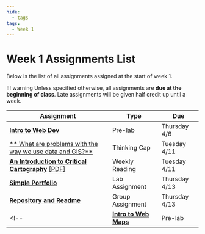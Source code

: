 ```yaml
---
hide:
  - tags
tags:
  - Week 1
---
```

# Week 1 Assignments List

Below is the list of all assignments assigned at the start of week 1.

!!! warning
    Unless specified otherwise, all assignments are **due at the beginning of class**. Late assignments will be given half credit up until a week.

|Assignment|Type|Due|
|-----------|----|---|
|[**Intro to Web Dev**](prelab.md)|Pre-lab|Thursday 4/6|
|[** What are problems with the way we use data and GIS?**](thinking_cap.md)|Thinking Cap|Tuesday 4/11|
[**An Introduction to Critical Cartography**](reading.md) [[PDF]](../../materials/readings/An_Introduction_to_Critical_Cartography.pdf)|Weekly Reading|Tuesday 4/11|
|[**Simple Portfolio**](lab_assignment.md)|Lab Assignment|Thursday 4/13|
|[**Repository and Readme**](group_assignment.md)|Group Assignment|Thursday 4/13|
<!-- |[**Intro to Web Maps**](../week2/pre_lab_2.md)|Pre-lab|Wednesday 4/13| -->